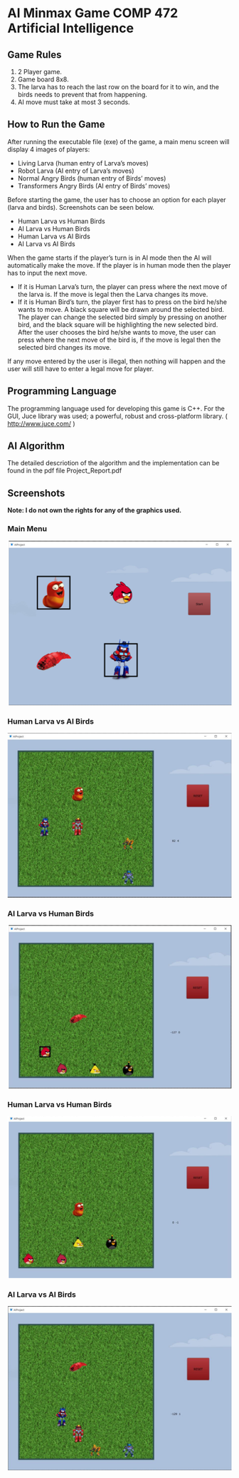 # AI Minmax Game  COMP 472  Artificial Intelligence
## Game Rules
1. 2 Player game.
2. Game board 8x8.
3. The larva has to reach the last row on the board for it to win, and the birds needs to prevent that from happening.
4. AI move must take at most 3 seconds.
## How to Run the Game
After running the executable file (exe) of the game, a main menu screen will display 4 images of players:
- Living Larva (human entry of Larva’s moves)
- Robot Larva (AI entry of Larva’s moves)
- Normal Angry Birds (human entry of Birds’ moves)
- Transformers Angry Birds (AI entry of Birds’ moves)

Before starting the game, the user has to choose an option for each player (larva and birds). Screenshots can be seen below.
- Human Larva vs Human Birds
- AI Larva vs Human Birds
- Human Larva vs AI Birds
- AI Larva vs AI Birds

When the game starts if the player’s turn is in AI mode then the AI will automatically make the move. If the player is in human mode then the player has to input the next move.
- If it is Human Larva’s turn, the player can press where the next move of the larva is. If the move is legal then the Larva changes its move.
- If it is Human Bird’s turn, the player first has to press on the bird he/she wants to move. A black square will be drawn around the selected bird. The player can change the selected bird simply by pressing on another bird, and the black square will be highlighting the new selected bird. After the user chooses the bird he/she wants to move, the user can press where the next move of the bird is, if the move is legal then the selected bird changes its move.

If any move entered by the user is illegal, then nothing will happen and the user will still have to enter a legal move for player.

## Programming Language
The programming language used for developing this game is C++. For the GUI, Juce library was used; a powerful, robust and cross-platform library. ( http://www.juce.com/ )

## AI Algorithm
The detailed descriotion of the algorithm and the implementation can be found in the pdf file Project_Report.pdf

## Screenshots
<b>Note: I do not own the rights for any of the graphics used.</b>
### Main Menu
![Screenshot](screenshots/1MainMenu.png)
### Human Larva vs AI Birds
![Screenshot](screenshots/2hlvsaib.png)
### AI Larva vs Human Birds
![Screenshot](screenshots/3AIlvshb.png)
### Human Larva vs Human Birds
![Screenshot](screenshots/4hlvshb.png	)
### AI Larva vs AI Birds
![Screenshot](screenshots/5AIlvsAIb.png)
